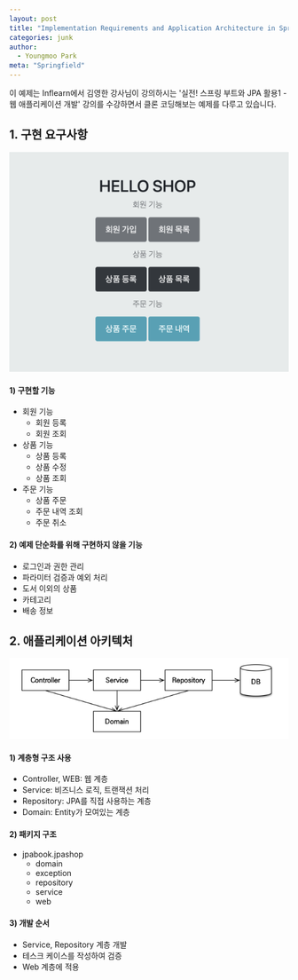 ```yaml
---
layout: post
title: "Implementation Requirements and Application Architecture in Spring boot JPA practice001"
categories: junk
author:
  - Youngmoo Park
meta: "Springfield"
---
```


이 예제는 Inflearn에서 김영한 강사님이 강의하시는 '실전! 스프링 부트와 JPA 활용1 - 웹 애플리케이션 개발' 강의를 수강하면서 클론 코딩해보는 예제를 다루고 있습니다.

## 1. 구현 요구사항

![IMAGE](assets/images/0003/implementation-requirements.png)

#### **1) 구현할 기능**

- 회원 기능
  - 회원 등록
  - 회원 조회
- 상품 기능
  - 상품 등록
  - 상품 수정
  - 상품 조회
- 주문 기능
  - 상품 주문
  - 주문 내역 조회
  - 주문 취소

#### **2) 예제 단순화를 위해 구현하지 않을 기능**

- 로그인과 권한 관리
- 파라미터 검증과 예외 처리
- 도서 이외의 상품
- 카테고리
- 배송 정보

## 2. 애플리케이션 아키텍처

![IMAGE](assets/images/0003/application-architecture.png)

#### **1) 계층형 구조 사용**

- Controller, WEB: 웹 계층
- Service: 비즈니스 로직, 트랜잭션 처리
- Repository: JPA를 직접 사용하는 계층
- Domain: Entity가 모여있는 계층

#### **2) 패키지 구조**

- jpabook.jpashop
  - domain
  - exception
  - repository
  - service
  - web

#### **3) 개발 순서**

- Service, Repository 계층 개발
- 테스크 케이스를 작성하여 검증
- Web 계층에 적용
